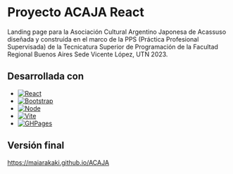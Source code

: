 # Proyecto ACAJA React

Landing page para la Asociación Cultural Argentino Japonesa de Acassuso diseñada y construída en el marco de la PPS (Práctica Profesional Supervisada) de la Tecnicatura Superior de Programación de la Facultad Regional Buenos Aires Sede Vicente López, UTN 2023.

## Desarrollada con
* [![React][React.js]][React-url]
* [![Bootstrap][Bootstrap.com]][Bootstrap-url]
* [![Node][Node.js]][Node-url]
* [![Vite][Vite.js]][Vite-url]
* [![GHPages][gh-pages]][GHPages-url]


## Versión final
<a href="https://maiarakaki.github.io/ACAJA">https://maiarakaki.github.io/ACAJA</a>


[React.js]: https://img.shields.io/badge/React-20232A?style=for-the-badge&logo=react&logoColor=61DAFB
[React-url]: https://reactjs.org/
[Bootstrap.com]: https://img.shields.io/badge/Bootstrap-563D7C?style=for-the-badge&logo=bootstrap&logoColor=white
[Bootstrap-url]: https://getbootstrap.com
[Node.js]: https://img.shields.io/badge/Node%20js-339933?style=for-the-badge&logo=nodedotjs&logoColor=white
[Node-url]: https://nodejs.org/
[Vite.js]: https://img.shields.io/badge/Vite-B73BFE?style=for-the-badge&logo=vite&logoColor=FFD62E
[Vite-url]: https://vitejs.dev/
[gh-pages]: https://img.shields.io/badge/GitHub%20Pages-222222?style=for-the-badge&logo=GitHub%20Pages&logoColor=white
[GHPages-url]: https://pages.github.com/